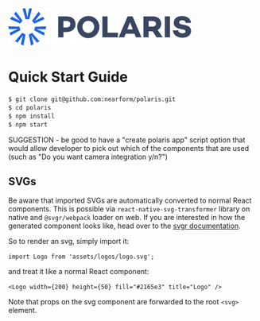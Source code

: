# ![logo]

# Quick Start Guide

```bash
$ git clone git@github.com:nearform/polaris.git
$ cd polaris
$ npm install
$ npm start
```

<!-- Images -->

[logo]: img/Polaris_logo.svg

SUGGESTION - be good to have a "create polaris app" script option that would allow developer to pick out which of the components that are used (such as "Do you want camera integration y/n?")

## SVGs

Be aware that imported SVGs are automatically converted to normal React components. This is possible via `react-native-svg-transformer` library on native and `@svgr/webpack` loader on web. If you are interested in how the generated component looks like, head over to the [svgr documentation](https://react-svgr.com/docs/getting-started/).

So to render an svg, simply import it:

```
import Logo from 'assets/logos/logo.svg';
```

and treat it like a normal React component:

```
<Logo width={200} height={50} fill="#2165e3" title="Logo" />
```

Note that props on the svg component are forwarded to the root `<svg>` element.
